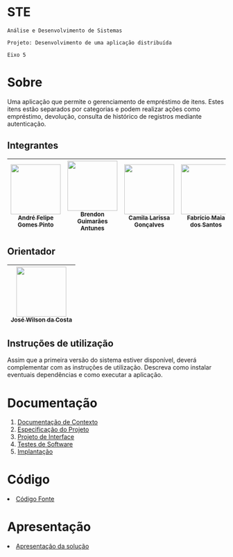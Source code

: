 # STE
`Análise e Desenvolvimento de Sistemas`

`Projeto: Desenvolvimento de uma aplicação distribuída`

`Eixo 5`
# Sobre

Uma aplicação que permite o gerenciamento de empréstimo de itens. Estes itens estão separados por categorias e podem realizar ações como empréstimo, devolução, consulta de histórico de registros mediante autenticação.

## Integrantes

| [<img src="https://avatars.githubusercontent.com/u/81164040?v=4" width=115><br><sub>André Felipe Gomes Pinto</sub>](https://github.com/Gaudh) | [<img src="https://avatars.githubusercontent.com/u/57053841?v=4" width=115><br><sub>Brendon Guimarães Antunes</sub>](https://github.com/BrendonGuima) | [<img src="https://avatars.githubusercontent.com/u/114198140?v=4" width=115><br><sub>Camila Larissa Gonçalves</sub>](https://github.com/uaicamilalarissa) | [<img src="https://avatars.githubusercontent.com/u/114435981?v=4" width=115><br><sub>Fabrício Maia dos Santos</sub>](https://github.com/FabricioMaia) | [<img src="https://avatars.githubusercontent.com/u/114194318?v=4" width=115><br><sub>Jansem Wallemberg Torquetti Maia</sub>](https://github.com/JansemWall) |
| :---: | :---: | :---: | :---: | :---: |

## Orientador

| [<img src="https://avatars.githubusercontent.com/u/86679366?v=4" width=115><br><sub>José Wilson da Costa</sub>](https://github.com/jwcosta01)|
| :---: |

## Instruções de utilização

Assim que a primeira versão do sistema estiver disponível, deverá complementar com as instruções de utilização. Descreva como instalar eventuais dependências e como executar a aplicação.

# Documentação

<ol>
<li><a href="docs/01-Documentação de Contexto.md"> Documentação de Contexto</a></li>
<li><a href="docs/02-Especificação do Projeto.md"> Especificação do Projeto</a></li>
<li><a href="docs/03-Projeto de Interface.md"> Projeto de Interface</a></li>
<li><a href="docs/04-Testes de Software.md"> Testes de Software</a></li>
<li><a href="docs/05-Implantação.md"> Implantação</a></li>
</ol>

# Código

<li><a href="src/README.md"> Código Fonte</a></li>

# Apresentação

<li><a href="presentation/README.md"> Apresentação da solução</a></li>
